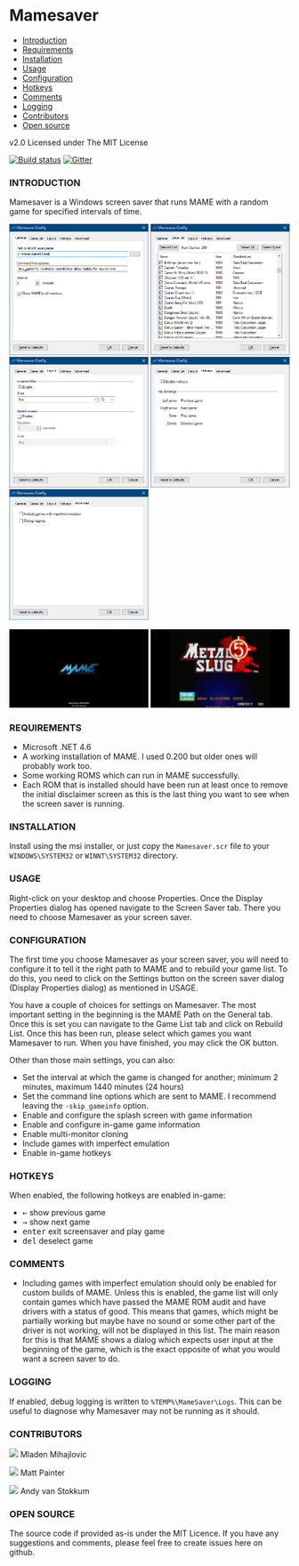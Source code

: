 # Mamesaver

- [Introduction](#introduction)
- [Requirements](#requirements)
- [Installation](#installation)
- [Usage](#usage)
- [Configuration](#configuration)
- [Hotkeys](#hotkeys)
- [Comments](#comments)
- [Logging](#logging)
- [Contributors](#contributors)
- [Open source](#open-source)


v2.0
Licensed under The MIT License

[![Build status](https://ci.appveyor.com/api/projects/status/2b8n7te1bq8rf1pp?svg=true)](https://ci.appveyor.com/project/mmihajlovic/mamesaver)
[![Gitter](https://badges.gitter.im/mika76/mamesaver.svg)](https://gitter.im/mika76/mamesaver?utm_source=badge&utm_medium=badge&utm_campaign=pr-badge&utm_content=badge)

### INTRODUCTION

Mamesaver is a Windows screen saver that runs MAME with a random game for specified intervals of time.

<img src="Resources/SettingsPanel1.png" width="250" title="General Setting"> <img src="Resources/SettingsPanel2.png" width="250" title="Game List"> <img src="Resources/SettingsPanel3.png" width="250" title="Layout Settings">
<img src="Resources/SettingsPanel4.png" width="250" title="Hotkey Settings"> <img src="Resources/SettingsPanel5.png" width="250" title="Advanced Settings">

<img src="Resources/Splash.png" width="250" title="Splash Screen with caption"> <img src="Resources/Game.jpg" width="250" title="Game Playing with caption">

### REQUIREMENTS
* Microsoft .NET 4.6
* A working installation of MAME. I used 0.200 but older ones will probably work too.
* Some working ROMS which can run in MAME successfully.
* Each ROM that is installed should have been run at least once to remove the initial disclaimer screen as this is the last thing you want to see when the screen saver is running.

### INSTALLATION
Install using the msi installer, or just copy the `Mamesaver.scr` file to your `WINDOWS\SYSTEM32` or `WINNT\SYSTEM32` directory.

### USAGE

Right-click on your desktop and choose Properties. Once the Display Properties dialog has opened navigate to the Screen Saver tab. There you need to choose Mamesaver as your screen saver.

### CONFIGURATION

The first time you choose Mamesaver as your screen saver, you will need to configure it to tell it the right path to MAME and to rebuild your game list. To do this, you need to click on the Settings button on the screen saver dialog (Display Properties dialog) as mentioned in USAGE.

You have a couple of choices for settings on Mamesaver. The most important setting in the beginning is the MAME Path on the General tab. Once this is set you can navigate to the Game List tab and click on Rebuild List. Once this has been run, please select which games you want Mamesaver to run. When you have finished, you may click the OK button.

Other than those main settings, you can also:

* Set the interval at which the game is changed for another; minimum 2 minutes, maximum 1440 minutes (24 hours)
* Set the command line options which are sent to MAME. I recommend leaving the `-skip_gameinfo` option.
* Enable and configure the splash screen with game information
* Enable and configure in-game game information
* Enable multi-monitor cloning
* Include games with imperfect emulation
* Enable in-game hotkeys

### HOTKEYS

When enabled, the following hotkeys are enabled in-game:

* <kbd>←</kbd> show previous game 
* <kbd>→</kbd> show next game
* <kbd>enter</kbd> exit screensaver and play game
* <kbd>del</kbd> deselect game

### COMMENTS

* Including games with imperfect emulation should only be enabled for custom builds of MAME. Unless this is enabled, the game list will only contain games which have passed the MAME ROM audit and have drivers with a status of good. This means that games, which might be partially working but maybe have no sound or some other part of the driver is not working, will not be displayed in this list. The main reason for this is that MAME shows a dialog which expects user input at the beginning of the game, which is the exact opposite of what you would want a screen saver to do.

### LOGGING

If enabled, debug logging is written to `%TEMP%\MameSaver\Logs`. This can be useful to diagnose why Mamesaver may not be running as it should. 

### CONTRIBUTORS
![](https://avatars2.githubusercontent.com/u/229311?s=44&v=4) Mladen Mihajlovic

![](https://avatars2.githubusercontent.com/u/1732347?s=44&v=4) Matt Painter

![](https://avatars2.githubusercontent.com/u/1904424?s=44&v=4) Andy van Stokkum

### OPEN SOURCE
The source code if provided as-is under the MIT Licence. If you have any suggestions and comments, please feel free to create issues here on github.
